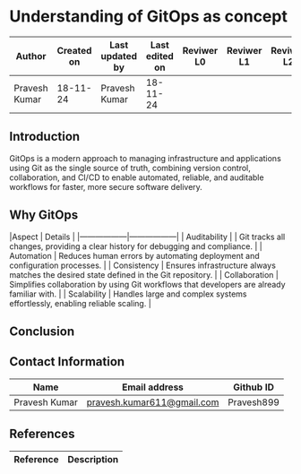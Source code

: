 # Understanding of GitOps as concept

| **Author** | **Created on** | **Last updated by** | **Last edited on** | **Reviwer L0** |**Reviwer L1** |**Reviwer L2** |
|------------|----------------|----------------------|---------------------|---------------|---------------|---------------|
| Pravesh Kumar      | 18-11-24      | Pravesh Kumar             | 18-11-24           |  | | |

## Introduction

GitOps is a modern approach to managing infrastructure and applications using Git as the single source of truth, combining version control, collaboration, and CI/CD to enable automated, reliable, and auditable workflows for faster, more secure software delivery.

## Why GitOps

|Aspect	| Details |
|——————|——————|
| Auditability  | 	| Git tracks all changes, providing a clear history for debugging and compliance. |
| Automation	| Reduces human errors by automating deployment and configuration processes. |
| Consistency	| Ensures infrastructure always matches the desired state defined in the Git repository. |
| Collaboration	| Simplifies collaboration by using Git workflows that developers are already familiar with. | 
| Scalability	| Handles large and complex systems effortlessly, enabling reliable scaling. |


## Conclusion



## Contact Information

| **Name** | **Email address**            | **Github ID**
|----------|-------------------------------|-------------------|
| Pravesh Kumar    |  pravesh.kumar611@gmail.com           | Pravesh899 |


## References

|Reference	|Description|
|-------|--------|
